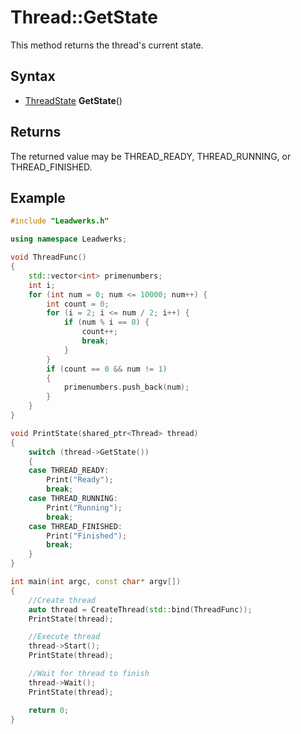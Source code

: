 # Thread::GetState
This method returns the thread's current state.

## Syntax
- [ThreadState](Constants.md#ThreadState) **GetState**()

## Returns
The returned value may be THREAD_READY, THREAD_RUNNING, or THREAD_FINISHED.

## Example

```c++
#include "Leadwerks.h"

using namespace Leadwerks;

void ThreadFunc()
{
    std::vector<int> primenumbers;
    int i;
    for (int num = 0; num <= 10000; num++) {
        int count = 0;
        for (i = 2; i <= num / 2; i++) {
            if (num % i == 0) {
                count++;
                break;
            }
        }
        if (count == 0 && num != 1)
        {
            primenumbers.push_back(num);
        }
    }
}

void PrintState(shared_ptr<Thread> thread)
{
    switch (thread->GetState())
    {
    case THREAD_READY:
        Print("Ready");
        break;
    case THREAD_RUNNING:
        Print("Running");
        break;
    case THREAD_FINISHED:
        Print("Finished");
        break;
    }
}

int main(int argc, const char* argv[])
{
    //Create thread
    auto thread = CreateThread(std::bind(ThreadFunc));
    PrintState(thread);

    //Execute thread
    thread->Start();
    PrintState(thread);

    //Wait for thread to finish
    thread->Wait();
    PrintState(thread);

    return 0;
}
```
